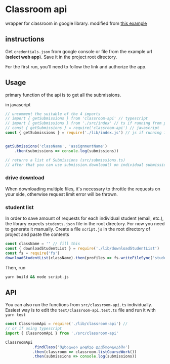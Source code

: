 # Classroom api

wrapper for classroom in google library. modified from [this example](https://developers.google.com/classroom/quickstart/nodejs) 

## instructions
Get `credentials.json` from google console or file from the example url (**select web app**). Save it in the project root directory.

For the first run, you'll need to follow the link and authorize the app.

## Usage
primary function of the api is to get all the submissions. 

in javascript

```javascript
// uncomment the suitable of the 4 imports 
// import { getSubmissions } from 'classroom-api' // typescript
// import { getSubmissions } from './src/index' // ts if running from project root
// const { getSubmissions } = require('classroom-api') // javascript
const { getSubmissions } = require('./lib/index.js') // js if running in the project root


getSubmissions('className', 'assignmentName')
    .then(submissions => console.log(submissions))

// returns a list of Submissions (src/submissions.ts)
// after that you can use submission.download() on individual submission

```

### drive download
When downloading multiple files, it's necessary to throttle the requests on your side, otherwise request limit error will be thrown.


### student list
In order to save amount of requests for each individual student (email, etc.), the library expects `students.json` file in the root directory. For now you need to generate it manually. Create a file `script.js` in the root directory of project and paste the contents

```javascript
const className = '' // fill this
const { downloadStudentList } = require('./lib/downloadStudentList')
const fs = require('fs')
downloadStudentList(className).then(profiles => fs.writeFileSync('students.json', JSON.stringify(profiles, null, '\t')))

```

Then, run

```sh
yarn build && node script.js
```

## API
You can also run the functions from `src/classroom-api.ts` individually. Easiest way is to edit the `test/classroom-api.test.ts` file and run it with `yarn test`
```javascript
const ClassroomApi = require('./lib/classroom-api') // 
// or if using typescript
import { ClassroomApi } from './src/classroom-api'

ClassroomApi
            .findClass('შესავალი ციფრულ ტექნოლოგიებში')
            .then(classroom => classroom.listCourseWork())
            .then(submissions => console.log(submissions))
```
